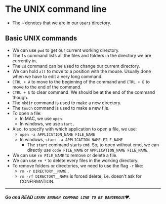 # The UNIX command line
- The `~` denotes that we are in our `Users` directory.
## Basic UNIX commands
- We can use `pwd` to get our current working directory.
- The `ls` command lists all the files and folders in the directory we are currently in.
- The `cd` command can be used to change our current directory.
- We can hold `alt` to move to a position with the mouse. Usually done when we have to edit a very long command.
- `CTRL + A` to move to the beginning of the command and `CTRL + E` to move to the end of the command.
- `CTRL + U` to clear command. We should be at the end of the command though.
- The `mkdir` command is used to make a new directory.
- The `touch` command is used to make a new file.
- To open a file: 
  - In MAC, we use `open.`
  - In windows, we use `start.`
- Also, to specify with which application to open a file, we use:
  - `open -a APPLICATION_NAME FILE_NAME`
  - In windows, `start -a APPLICATION_NAME FILE_NAME`
    - The `start` command starts `cmd`. So, to open without cmd, we can directly use `code FILE_NAME` or `APPLICATION_NAME FILE_NAME`.
- We can use `rm FILE_NAME` to remove or delete a file.
- We can use `rm *` to delete every files in the working directory.
- To remove folders or directories, we need to use the flag `-r` like: 
  - `rm -r DIRECTORY__NAME` .
  - `rm -rf DIRECTORY__NAME` is forced delete, i.e. doesn't ask for CONFIRMATION.
  
---
##### Go and READ `LEARN ENOUGH COMMAND LINE TO BE DANGEROUS`❤️.
